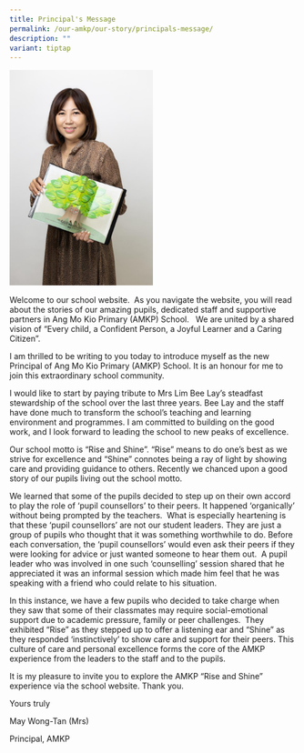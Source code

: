 ```yaml
---
title: Principal's Message
permalink: /our-amkp/our-story/principals-message/
description: ""
variant: tiptap
---
```

<div class="isomer-image-wrapper"><img style="width: 50%;" height="auto" width="100%" alt="My Image" src="/images/Principal.jpeg"></div><p>Welcome to our school website.&nbsp; As you navigate the website, you will read about the stories of our amazing pupils, dedicated staff and supportive partners in Ang Mo Kio Primary (AMKP) School. &nbsp;&nbsp;We are united by a shared vision of “Every child, a Confident Person, a Joyful Learner and a Caring Citizen”.</p><p>I am thrilled to be writing to you today to introduce myself as the new Principal of Ang Mo Kio Primary (AMKP) School. It is an honour for me to join this extraordinary school community.</p><p>I would like to start by paying tribute to Mrs Lim Bee Lay’s steadfast stewardship of the school over the last three years. Bee Lay and the staff have done much to transform the school’s teaching and learning environment and programmes. I am committed to building on the good work, and I look forward to leading the school to new peaks of excellence.</p><p>Our school motto is “Rise and Shine”. “Rise” means to do one’s best as we strive for excellence and “Shine” connotes being a ray of light by showing care and providing guidance to others. Recently we chanced upon a good story of our pupils living out the school motto.</p><p>We learned that some of the pupils decided to step up on their own accord to play the role of ‘pupil counsellors’ to their peers. It happened ‘organically’ without being prompted by the teachers.&nbsp; What is especially heartening is that these ‘pupil counsellors’ are not our student leaders. They are just a group of pupils who thought that it was something worthwhile to do. Before each conversation, the ‘pupil counsellors’ would even ask their peers if they were looking for advice or just wanted someone to hear them out.&nbsp; A pupil leader who was involved in one such ‘counselling’ session shared that he appreciated it was an informal session which made him feel that he was speaking with a friend who could relate to his situation.</p><p>In this instance, we have a few pupils who decided to take charge when they saw that some of their classmates may require social-emotional support due to academic pressure, family or peer challenges.&nbsp; They exhibited “Rise” as they stepped up to offer a listening ear and “Shine” as they responded ‘instinctively’ to show care and support for their peers. This culture of care and personal excellence forms the core of the AMKP experience from the leaders to the staff and to the pupils.</p><p>It is my pleasure to invite you to explore the AMKP “Rise and Shine” experience via the school website. Thank you.</p><p>Yours truly</p><p>May Wong-Tan (Mrs)</p><p>Principal, AMKP</p>